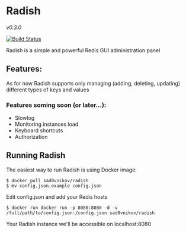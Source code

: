 # Radish
*v0.3.0*

[![Build Status](https://travis-ci.org/sad0vnikov/radish.svg?branch=master)](https://travis-ci.org/sad0vnikov/radish)


Radish is a simple and powerful Redis GUI administration panel

## Features:
As for now Radish supports only managing (adding, deleting, updating) different types of keys and values

### Features soming soon (or later...):
* Slowlog
* Monitoring instances load
* Keyboard shortcuts
* Authorization

## Running Radish
The easiest way to run Radish is using Docker image:

```
$ docker pull sad0vnikov/radish
$ mv config.json.example config.json
```
Edit config.json and add your Redis hosts

```
$ docker run docker run -p 8080:8080 -d -v /full/path/to/config.json:/config.json sad0vnikov/radish
```

Your Radish instance we'll be accessible on localhost:8080
